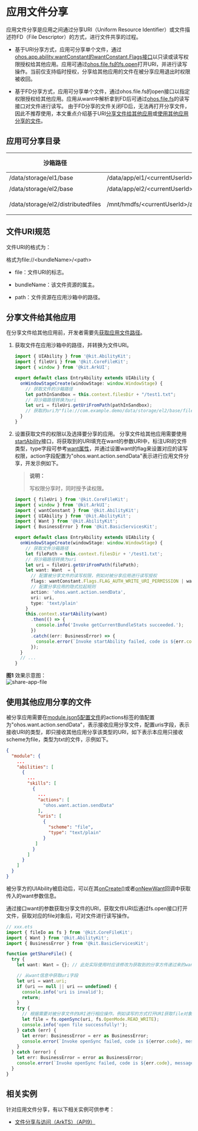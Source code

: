 # 应用文件分享

应用文件分享是应用之间通过分享URI（Uniform Resource Identifier）或文件描述符FD（File Descriptor）的方式，进行文件共享的过程。

- 基于URI分享方式，应用可分享单个文件，通过[ohos.app.ability.wantConstant的wantConstant.Flags接口](../reference/apis-ability-kit/js-apis-app-ability-wantConstant.md#flags)以只读或读写权限授权给其他应用。应用可通过[ohos.file.fs的fs.open](../reference/apis-core-file-kit/js-apis-file-fs.md#fsopen)打开URI，并进行读写操作。当前仅支持临时授权，分享给其他应用的文件在被分享应用退出时权限被收回。

- 基于FD分享方式，应用可分享单个文件，通过ohos.file.fs的open接口以指定权限授权给其他应用。应用从want中解析拿到FD后可通过[ohos.file.fs](../reference/apis-core-file-kit/js-apis-file-fs.md)的读写接口对文件进行读写。
由于FD分享的文件关闭FD后，无法再打开分享文件，因此不推荐使用，本文重点介绍基于URI[分享文件给其他应用](#分享文件给其他应用)或[使用其他应用分享的文件](#使用其他应用分享的文件)。

## 应用可分享目录

| 沙箱路径                             | 物理路径                                                                             | 说明 &emsp;&emsp;&emsp;&emsp;&emsp;&emsp;&emsp;&emsp;&emsp;&emsp;&emsp;&emsp; |
| -------                              | -------                                                                             | ---- |
| /data/storage/el1/base               | /data/app/el1/\<currentUserId\>/base/\<PackageName\>                                | 应用el1级别加密数据目录 |
| /data/storage/el2/base               | /data/app/el2/\<currentUserId\>/base/\<PackageName\>                                | 应用el2级别加密数据目录 |
| /data/storage/el2/distributedfiles   | /mnt/hmdfs/\<currentUserId\>/account/device_view/\<networkId\>/data/\<PackageName\> | 应用el2加密级别有账号分布式数据融合目录 |

## 文件URI规范

文件URI的格式为：

  格式为file://&lt;bundleName&gt;/&lt;path&gt;

- file：文件URI的标志。

- bundleName：该文件资源的属主。

- path：文件资源在应用沙箱中的路径。

## 分享文件给其他应用

在分享文件给其他应用前，开发者需要先[获取应用文件路径](../application-models/application-context-stage.md#获取应用文件路径)。

1. 获取文件在应用沙箱中的路径，并转换为文件URI。

   ```ts
   import { UIAbility } from '@kit.AbilityKit';
   import { fileUri } from '@kit.CoreFileKit';
   import { window } from '@kit.ArkUI';
   
   export default class EntryAbility extends UIAbility {
     onWindowStageCreate(windowStage: window.WindowStage) {
       // 获取文件的沙箱路径
       let pathInSandbox = this.context.filesDir + "/test1.txt";
       // 将沙箱路径转换为uri
       let uri = fileUri.getUriFromPath(pathInSandbox);
       // 获取的uri为"file://com.example.demo/data/storage/el2/base/files/test1.txt"
     }
   }
   ```

2. 设置获取文件的权限以及选择要分享的应用。
   分享文件给其他应用需要使用[startAbility](../reference/apis-ability-kit/js-apis-inner-application-uiAbilityContext.md#uiabilitycontextstartability)接口，将获取到的URI填充在want的参数URI中，标注URI的文件类型，type字段可参考[want属性](../reference/apis-ability-kit/js-apis-app-ability-want.md#属性)，并通过设置want的flag来设置对应的读写权限，action字段配置为"ohos.want.action.sendData"表示进行应用文件分享，开发示例如下。

   > **说明：**
   >
   > 写权限分享时，同时授予读权限。

   ```ts
   import { fileUri } from '@kit.CoreFileKit';
   import { window } from '@kit.ArkUI';
   import { wantConstant } from '@kit.AbilityKit';
   import { UIAbility } from '@kit.AbilityKit';
   import { Want } from '@kit.AbilityKit';
   import { BusinessError } from '@kit.BasicServicesKit';
   
   export default class EntryAbility extends UIAbility {
     onWindowStageCreate(windowStage: window.WindowStage) {
       // 获取文件沙箱路径
       let filePath = this.context.filesDir + '/test1.txt';
       // 将沙箱路径转换为uri
       let uri = fileUri.getUriFromPath(filePath);
       let want: Want  = {
         // 配置被分享文件的读写权限，例如对被分享应用进行读写授权
         flags: wantConstant.Flags.FLAG_AUTH_WRITE_URI_PERMISSION | wantConstant.Flags.FLAG_AUTH_READ_URI_PERMISSION,
         // 配置分享应用的隐式拉起规则
         action: 'ohos.want.action.sendData',
         uri: uri,
         type: 'text/plain'
       }
       this.context.startAbility(want)
         .then(() => {
           console.info('Invoke getCurrentBundleStats succeeded.');
         })
         .catch((err: BusinessError) => {
           console.error(`Invoke startAbility failed, code is ${err.code}, message is ${err.message}`);
         });
     }
     // ...
   }
   ```
**图1** 效果示意图：<br/>
![share-app-file](figures/share-app-file.png)

## 使用其他应用分享的文件

被分享应用需要在[module.json5配置文件](../quick-start/module-configuration-file.md)的actions标签的值配置为"ohos.want.action.sendData"，表示接收应用分享文件，配置uris字段，表示接收URI的类型，即只接收其他应用分享该类型的URI，如下表示本应用只接收scheme为file，类型为txt的文件，示例如下。
  
```json
{
  "module": {
    ...
    "abilities": [
      {
        ...
        "skills": [
          {
            ...
            "actions": [
              "ohos.want.action.sendData"
            ],
            "uris": [
              {
                "scheme": "file",
                "type": "text/plain"
              }
           ]
          }
        ]
      }
    ]
  }
}
```

被分享方的UIAbility被启动后，可以在其[onCreate()](../reference/apis-ability-kit/js-apis-app-ability-uiAbility.md#uiabilityoncreate)或者[onNewWant](../reference/apis-ability-kit/js-apis-app-ability-uiAbility.md#uiabilityonnewwant)回调中获取传入的want参数信息。

通过接口want的参数获取分享文件的URI，获取文件URI后通过fs.open接口打开文件，获取对应的file对象后，可对文件进行读写操作。

```ts
// xxx.ets
import { fileIo as fs } from '@kit.CoreFileKit';
import { Want } from '@kit.AbilityKit';
import { BusinessError } from '@kit.BasicServicesKit';

function getShareFile() {
  try {
    let want: Want = {}; // 此处实际使用时应该修改为获取到的分享方传递过来的want信息

    // 从want信息中获取uri字段
    let uri = want.uri;
    if (uri == null || uri == undefined) {
      console.info('uri is invalid');
      return;
    }
    try {
      // 根据需要对被分享文件的URI进行相应操作。例如读写的方式打开URI获取file对象
      let file = fs.openSync(uri, fs.OpenMode.READ_WRITE);
      console.info('open file successfully!');
    } catch (err) {
      let error: BusinessError = err as BusinessError;
      console.error(`Invoke openSync failed, code is ${error.code}, message is ${error.message}`);
    }
  } catch (error) {
    let err: BusinessError = error as BusinessError;
    console.error(`Invoke openSync failed, code is ${err.code}, message is ${err.message}`);
  }
}
```

## 相关实例

针对应用文件分享，有以下相关实例可供参考：

- [文件分享与访问（ArkTS）（API9）](https://gitee.com/openharmony/applications_app_samples/tree/master/code/BasicFeature/FileManagement/FileShare/SandboxShare)